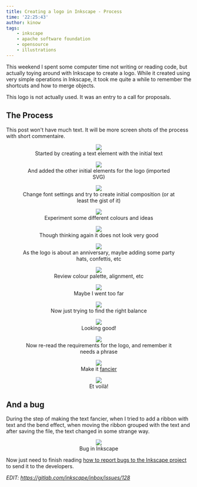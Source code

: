 ```yaml
---
title: Creating a logo in Inkscape - Process
time: '22:25:43'
author: kinow
tags:
    - inkscape
    - apache software foundation
    - opensource
    - illustrations
---
```


This weekend I spent some computer time not writing or reading code,
but actually toying around with Inkscape to create a logo. While it
created using very simple operations in Inkscape, it took me quite
a while to remember the shortcuts and how to merge objects.

This logo is not actually used. It was an entry to a call for proposals.

## The Process

This post won't have much text. It will be more screen shots of the
process with short commentaire.

<div class='row'>
<div class="ui container" style='text-align: center;'>
<figure>
<a href="{{assets['01']}}" rel="prettyPhoto" class="thumbnail">
<img class="ui fluid image" src="{{assets['01']}}" />
</a>
<figcaption>Started by creating a text element with the initial text</figcaption>
</figure>
</div>
</div>

<div class='row'>
<div class="ui container" style='text-align: center;'>
<figure>
<a href="{{assets['02']}}" rel="prettyPhoto" class="thumbnail">
<img class="ui fluid image" src="{{assets['02']}}" />
</a>
<figcaption>And added the other initial elements for the logo (imported SVG)</figcaption>
</figure>
</div>
</div>

<div class='row'>
<div class="ui container" style='text-align: center;'>
<figure>
<a href="{{assets['03']}}" rel="prettyPhoto" class="thumbnail">
<img class="ui fluid image" src="{{assets['03']}}" />
</a>
<figcaption>Change font settings and try to create initial composition (or at least the gist of it)</figcaption>
</figure>
</div>
</div>

<!-- more -->

<div class='row'>
<div class="ui container" style='text-align: center;'>
<figure>
<a href="{{assets['04']}}" rel="prettyPhoto" class="thumbnail">
<img class="ui fluid image" src="{{assets['04']}}" />
</a>
<figcaption>Experiment some different colours and ideas</figcaption>
</figure>
</div>
</div>

<div class='row'>
<div class="ui container" style='text-align: center;'>
<figure>
<a href="{{assets['05']}}" rel="prettyPhoto" class="thumbnail">
<img class="ui fluid image" src="{{assets['05']}}" />
</a>
<figcaption>Though thinking again it does not look very good</figcaption>
</figure>
</div>
</div>

<div class='row'>
<div class="ui container" style='text-align: center;'>
<figure>
<a href="{{assets['06']}}" rel="prettyPhoto" class="thumbnail">
<img class="ui fluid image" src="{{assets['06']}}" />
</a>
<figcaption>As the logo is about an anniversary, maybe adding some party hats, confettis, etc</figcaption>
</figure>
</div>
</div>

<div class='row'>
<div class="ui container" style='text-align: center;'>
<figure>
<a href="{{assets['07']}}" rel="prettyPhoto" class="thumbnail">
<img class="ui fluid image" src="{{assets['07']}}" />
</a>
<figcaption>Review colour palette, alignment, etc</figcaption>
</figure>
</div>
</div>

<div class='row'>
<div class="ui container" style='text-align: center;'>
<figure>
<a href="{{assets['08']}}" rel="prettyPhoto" class="thumbnail">
<img class="ui fluid image" src="{{assets['08']}}" />
</a>
<figcaption>Maybe I went too far</figcaption>
</figure>
</div>
</div>

<div class='row'>
<div class="ui container" style='text-align: center;'>
<figure>
<a href="{{assets['09']}}" rel="prettyPhoto" class="thumbnail">
<img class="ui fluid image" src="{{assets['09']}}" />
</a>
<figcaption>Now just trying to find the right balance</figcaption>
</figure>
</div>
</div>

<div class='row'>
<div class="ui container" style='text-align: center;'>
<figure>
<a href="{{assets['10']}}" rel="prettyPhoto" class="thumbnail">
<img class="ui fluid image" src="{{assets['10']}}" />
</a>
<figcaption>Looking good!</figcaption>
</figure>
</div>
</div>

<div class='row'>
<div class="ui container" style='text-align: center;'>
<figure>
<a href="{{assets['11']}}" rel="prettyPhoto" class="thumbnail">
<img class="ui fluid image" src="{{assets['11']}}" />
</a>
<figcaption>Now re-read the requirements for the logo, and remember it needs a phrase</figcaption>
</figure>
</div>
</div>

<div class='row'>
<div class="ui container" style='text-align: center;'>
<figure>
<a href="{{assets['12']}}" rel="prettyPhoto" class="thumbnail">
<img class="ui fluid image" src="{{assets['12']}}" />
</a>
<figcaption>Make it <a href="http://www.designmarkgraphics.co.uk/blog/articles/2014/12/04/create-curved-vector-ribbons-in-inkscape.html">fancier</a></figcaption>
</figure>
</div>
</div>

<div class='row'>
<div class="ui container" style='text-align: center;'>
<figure>
<a href="{{assets['13']}}" rel="prettyPhoto" class="thumbnail">
<img class="ui fluid image" src="{{assets['13']}}" />
</a>
<figcaption>Et voilà!</figcaption>
</figure>
</div>
</div>

## And a bug

During the step of making the text fancier, when I tried to add a ribbon with
text and the bend effect, when moving the ribbon grouped with the text and after
saving the file, the text changed in some strange way.

<div class='row'>
<div class="ui container" style='text-align: center;'>
<figure>
<a href="{{assets['bug']}}" rel="prettyPhoto" class="thumbnail">
<img class="ui fluid image" src="{{assets['bug']}}" />
</a>
<figcaption>Bug in Inkscape</figcaption>
</figure>
</div>
</div>

Now just need to finish reading
[how to report bugs to the Inkscape project](https://inkscape.org/contribute/report-bugs/)
to send it to the developers.

_EDIT: https://gitlab.com/inkscape/inbox/issues/128_
